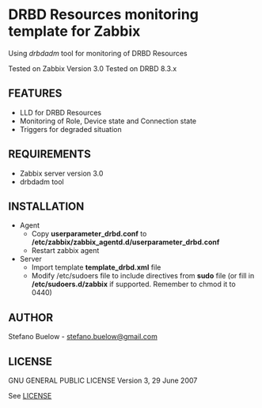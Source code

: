 DRBD Resources monitoring template for Zabbix
=============================================

Using _drbdadm_ tool for monitoring of DRBD Resources

Tested on Zabbix Version 3.0
Tested on DRBD 8.3.x

FEATURES
--------
* LLD for DRBD Resources
* Monitoring of Role, Device state and Connection state
* Triggers for degraded situation

REQUIREMENTS
------------
* Zabbix server version 3.0
* drbdadm tool

INSTALLATION
------------
* Agent
  * Copy __userparameter_drbd.conf__ to __/etc/zabbix/zabbix_agentd.d/userparameter_drbd.conf__
  * Restart zabbix agent
* Server
  * Import template __template_drbd.xml__ file
  * Modify /etc/sudoers file to include directives from __sudo__ file (or fill in __/etc/sudoers.d/zabbix__ if supported. Remember to chmod it to 0440)

AUTHOR
------
Stefano Buelow - stefano.buelow@gmail.com

LICENSE
-------
GNU GENERAL PUBLIC LICENSE Version 3, 29 June 2007

See [LICENSE](LICENSE)

